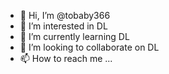 - 👋 Hi, I’m @tobaby366
- 👀 I’m interested in DL
- 🌱 I’m currently learning DL
- 💞️ I’m looking to collaborate on DL
- 📫 How to reach me ...

<!---
tobaby366/tobaby366 is a ✨ special ✨ repository because its `README.md` (this file) appears on your GitHub profile.
You can click the Preview link to take a look at your changes.
--->
